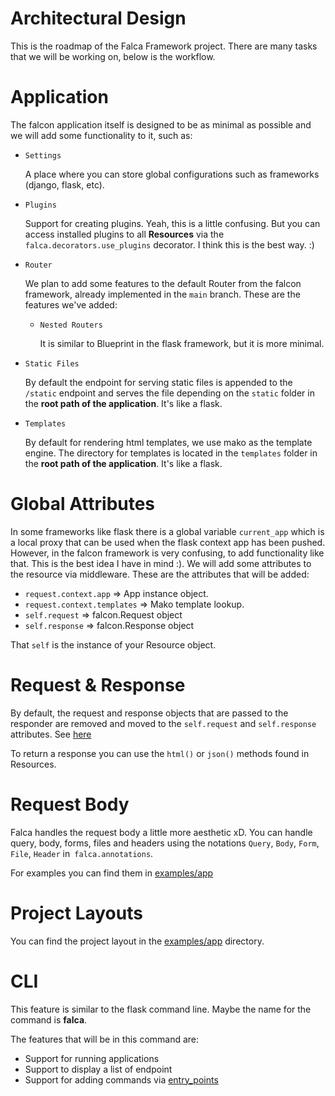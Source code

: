# Architectural Design

This is the roadmap of the Falca Framework project. There are many tasks that we will be working on, below is the workflow.

# Application

The falcon application itself is designed to be as minimal as possible and we will add some functionality to it, such as:

* `Settings`

    A place where you can store global configurations such as frameworks (django, flask, etc).

* `Plugins`

    Support for creating plugins.
    Yeah, this is a little confusing. But you can access installed plugins to all **Resources** via the `falca.decorators.use_plugins` decorator. I think this is the best way. :)

* `Router`

    We plan to add some features to the default Router from the falcon framework, already implemented in the `main` branch. These are the features we've added:

    - `Nested Routers`

        It is similar to Blueprint in the flask framework, but it is more minimal.

* `Static Files`

    By default the endpoint for serving static files is appended to the `/static` endpoint and serves the file depending on the `static` folder in the **root path of the application**. It's like a flask.

* `Templates`

    By default for rendering html templates, we use mako as the template engine. The directory for templates is located in the `templates` folder in the **root path of the application**. It's like a flask.


# Global Attributes

In some frameworks like flask there is a global variable `current_app` which is a local proxy that can be used when the flask context app has been pushed. However, in the falcon framework is very confusing, to add functionality like that. This is the best idea I have in mind :). We will add some attributes to the resource via middleware. These are the attributes that will be added:

* `request.context.app` => App instance object.
* `request.context.templates` => Mako template lookup.
* `self.request` => falcon.Request object
* `self.response` => falcon.Response object

That `self` is the instance of your Resource object.

# Request & Response

By default, the request and response objects that are passed to the responder are removed and moved to the `self.request` and `self.response` attributes. See [here](#global-attributes)

To return a response you can use the `html()` or `json()` methods found in Resources.

# Request Body

Falca handles the request body a little more aesthetic xD. You can handle query, body, forms, files and headers using the notations `Query`, `Body`, `Form`, `File`, `Header` in` falca.annotations`.

For examples you can find them in [examples/app](https://github.com/aprilahijriyan/falca/tree/main/examples/app)

# Project Layouts

You can find the project layout in the [examples/app](https://github.com/aprilahijriyan/falca/tree/main/examples/app) directory.

# CLI

This feature is similar to the flask command line. Maybe the name for the command is **falca**.

The features that will be in this command are:

* Support for running applications
* Support to display a list of endpoint
* Support for adding commands via [entry_points](https://setuptools.readthedocs.io/en/latest/userguide/entry_point.html)
